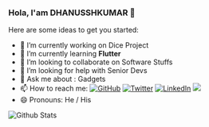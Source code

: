### Hola,  I'am DHANUSSHKUMAR 👋


Here are some ideas to get you started:

- 🔭 I’m currently working on Dice Project
- 🌱 I’m currently learning **Flutter**
- 👯 I’m looking to collaborate on Software Stuffs
- 🤔 I’m looking for help with Senior Devs
- 💬 Ask me about : Gadgets
- 📫 How to reach me: <a href="https://github.com/dhanusshk"><img src="https://img.shields.io/github/followers/dhanusshk.svg?label=GitHub&style=social" alt="GitHub"></a>
	<a href="https://twitter.com/dhanusshk"><img src="https://img.shields.io/twitter/follow/dhanusshk?label=Twitter&style=social" alt="Twitter"></a>
  <a href="https://www.linkedin.com/in/dhanusshk"><img src="https://img.shields.io/badge/LinkedIn--_.svg?style=social&logo=linkedin" alt="LinkedIn"></a>
 ![](https://visitor-badge.laobi.icu/badge?page_id=dhanusshk)
- 😄 Pronouns: He / His


![Github Stats](https://github-readme-stats.vercel.app/api?username=dhanusshk&&show_icons=true&title_color=000000&text_color=000000&bg_color=ffffff)
